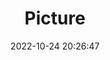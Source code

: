 ---
weight: 1
images:
- /images/edited/153.jpeg
title: Picture
date: 2022-10-24 20:26:47
tags: [luminarneo,work,ilce7m3,person,people]
---